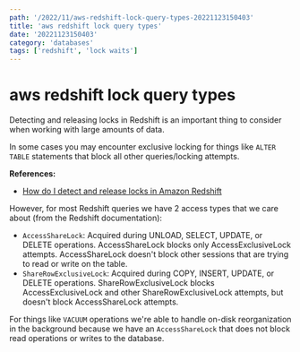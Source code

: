 ```yaml
---
path: '/2022/11/aws-redshift-lock-query-types-20221123150403'
title: 'aws redshift lock query types'
date: '20221123150403'
category: 'databases'
tags: ['redshift', 'lock waits']
---
```


# aws redshift lock query types
Detecting and releasing locks in Redshift is an important thing to consider
when working with large amounts of data.

In some cases you may encounter exclusive locking for things like `ALTER TABLE`
statements that block all other queries/locking attempts.

**References:**
* [How do I detect and release locks in Amazon Redshift](https://aws.amazon.com/premiumsupport/knowledge-center/prevent-locks-blocking-queries-redshift/)

However, for most Redshift queries we have 2 access types that we care about (from the Redshift documentation):
* `AccessShareLock`: Acquired during UNLOAD, SELECT, UPDATE, or DELETE operations.
AccessShareLock blocks only AccessExclusiveLock attempts. AccessShareLock doesn't
block other sessions that are trying to read or write on the table.
* `ShareRowExclusiveLock`: Acquired during COPY, INSERT, UPDATE, or DELETE operations.
ShareRowExclusiveLock blocks AccessExclusiveLock and other ShareRowExclusiveLock
attempts, but doesn't block AccessShareLock attempts.

For things like `VACUUM` operations we're able to handle on-disk reorganization
in the background because we have an `AccessShareLock` that does not block read operations
or writes to the database.

